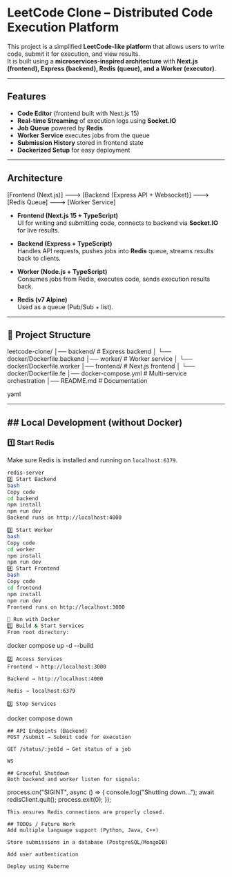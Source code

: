 # LeetCode Clone – Distributed Code Execution Platform

This project is a simplified **LeetCode-like platform** that allows users to write code, submit it for execution, and view results.  
It is built using a **microservices-inspired architecture** with **Next.js (frontend), Express (backend), Redis (queue), and a Worker (executor)**.

---

## Features
- **Code Editor** (frontend built with Next.js 15)
- **Real-time Streaming** of execution logs using **Socket.IO**
- **Job Queue** powered by **Redis**
- **Worker Service** executes jobs from the queue
- **Submission History** stored in frontend state
- **Dockerized Setup** for easy deployment

---

## Architecture

[Frontend (Next.js)] ---> [Backend (Express API + Websocket)] ---> [Redis Queue] ---> [Worker Service]

- **Frontend (Next.js 15 + TypeScript)**  
  UI for writing and submitting code, connects to backend via **Socket.IO** for live results.

- **Backend (Express + TypeScript)**  
  Handles API requests, pushes jobs into **Redis** queue, streams results back to clients.

- **Worker (Node.js + TypeScript)**  
  Consumes jobs from Redis, executes code, sends execution results back.

- **Redis (v7 Alpine)**  
  Used as a queue (Pub/Sub + list).

---

## 📂 Project Structure

leetcode-clone/
│── backend/ # Express backend
│ └── docker/Dockerfile.backend
│── worker/ # Worker service
│ └── docker/Dockerfile.worker
│── frontend/ # Next.js frontend
│ └── docker/Dockerfile.fe
│── docker-compose.yml # Multi-service orchestration
│── README.md # Documentation

yaml

---

## ## Local Development (without Docker)

### 1️⃣ Start Redis
Make sure Redis is installed and running on `localhost:6379`.

```bash
redis-server
2️⃣ Start Backend
bash
Copy code
cd backend
npm install
npm run dev
Backend runs on http://localhost:4000

3️⃣ Start Worker
bash
Copy code
cd worker
npm install
npm run dev
4️⃣ Start Frontend
bash
Copy code
cd frontend
npm install
npm run dev
Frontend runs on http://localhost:3000

🐳 Run with Docker
1️⃣ Build & Start Services
From root directory:

```
docker compose up -d --build
```
2️⃣ Access Services
Frontend → http://localhost:3000

Backend → http://localhost:4000

Redis → localhost:6379

3️⃣ Stop Services
```
docker compose down
```
## API Endpoints (Backend)
POST /submit → Submit code for execution

GET /status/:jobId → Get status of a job

WS 

## Graceful Shutdown
Both backend and worker listen for signals:

```
process.on("SIGINT", async () => {
  console.log("Shutting down...");
  await redisClient.quit();
  process.exit(0);
});
```
This ensures Redis connections are properly closed.

## TODOs / Future Work
Add multiple language support (Python, Java, C++)

Store submissions in a database (PostgreSQL/MongoDB)

Add user authentication

Deploy using Kuberne